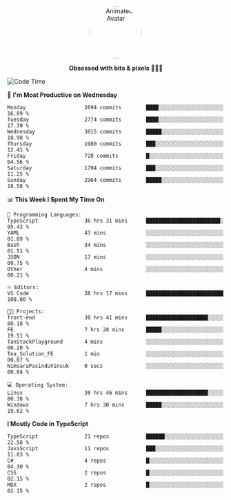 
<div align="center">
  <img 
    src="https://i.postimg.cc/W1R4TF4j/d6kpuve-c97567cf-518b-4b86-a271-5c89d88d22f7.gif" 
    width="120" 
    height="120" 
    alt="Animated Avatar" 
    style="border-radius: 50%;" 
  />
  
  <strong>Obsessed with bits & pixels 🧑‍💻🎨</strong>
</div>


<!--
### 🛠️ Main Tech Stack

<div align="center">
  <img src="https://cdn.jsdelivr.net/gh/devicons/devicon/icons/javascript/javascript-original.svg" height="25" alt="JavaScript" />
  <img src="https://cdn.jsdelivr.net/gh/devicons/devicon/icons/react/react-original.svg" height="25" alt="React" />
  <img src="https://cdn.jsdelivr.net/gh/devicons/devicon/icons/cplusplus/cplusplus-original.svg" height="25" alt="C++" />
  <img src="https://cdn.jsdelivr.net/gh/devicons/devicon/icons/rust/rust-original.svg" height="25" alt="Rust" />
  <img src="https://cdn.jsdelivr.net/gh/devicons/devicon/icons/java/java-original.svg" height="25" alt="Java" />
  <img src="https://skillicons.dev/icons?i=mysql" height="25" alt="MySQL" />
  <img src="https://skillicons.dev/icons?i=pr" height="25" alt="Premiere Pro" />
</div> -->

<!--START_SECTION:waka-->
![Code Time](http://img.shields.io/badge/Code%20Time-2%2C481%20hrs%2024%20mins-blue)

📅 **I'm Most Productive on Wednesday** 

```text
Monday                   2694 commits        ████░░░░░░░░░░░░░░░░░░░░░   16.89 % 
Tuesday                  2774 commits        ████░░░░░░░░░░░░░░░░░░░░░   17.39 % 
Wednesday                3015 commits        █████░░░░░░░░░░░░░░░░░░░░   18.90 % 
Thursday                 1980 commits        ███░░░░░░░░░░░░░░░░░░░░░░   12.41 % 
Friday                   728 commits         █░░░░░░░░░░░░░░░░░░░░░░░░   04.56 % 
Saturday                 1794 commits        ███░░░░░░░░░░░░░░░░░░░░░░   11.25 % 
Sunday                   2964 commits        █████░░░░░░░░░░░░░░░░░░░░   18.58 % 
```


📊 **This Week I Spent My Time On** 

```text
💬 Programming Languages: 
TypeScript               36 hrs 31 mins      ████████████████████████░   95.42 % 
YAML                     43 mins             ░░░░░░░░░░░░░░░░░░░░░░░░░   01.89 % 
Bash                     34 mins             ░░░░░░░░░░░░░░░░░░░░░░░░░   01.51 % 
JSON                     17 mins             ░░░░░░░░░░░░░░░░░░░░░░░░░   00.75 % 
Other                    4 mins              ░░░░░░░░░░░░░░░░░░░░░░░░░   00.21 % 

🔥 Editors: 
VS Code                  38 hrs 17 mins      █████████████████████████   100.00 % 

🐱‍💻 Projects: 
front-end                30 hrs 41 mins      ████████████████████░░░░░   80.18 % 
FE                       7 hrs 28 mins       █████░░░░░░░░░░░░░░░░░░░░   19.51 % 
TanStackPlayground       4 mins              ░░░░░░░░░░░░░░░░░░░░░░░░░   00.20 % 
Tea_Solution_FE          1 min               ░░░░░░░░░░░░░░░░░░░░░░░░░   00.07 % 
NimsaraPasinduVinsuk     0 secs              ░░░░░░░░░░░░░░░░░░░░░░░░░   00.04 % 

💻 Operating System: 
Linux                    30 hrs 46 mins      ████████████████████░░░░░   80.38 % 
Windows                  7 hrs 30 mins       █████░░░░░░░░░░░░░░░░░░░░   19.62 % 
```

**I Mostly Code in TypeScript** 

```text
TypeScript               21 repos            ██████░░░░░░░░░░░░░░░░░░░   22.58 % 
JavaScript               11 repos            ███░░░░░░░░░░░░░░░░░░░░░░   11.83 % 
C#                       4 repos             █░░░░░░░░░░░░░░░░░░░░░░░░   04.30 % 
CSS                      2 repos             █░░░░░░░░░░░░░░░░░░░░░░░░   02.15 % 
MDX                      2 repos             █░░░░░░░░░░░░░░░░░░░░░░░░   02.15 % 
```




<!--END_SECTION:waka-->
